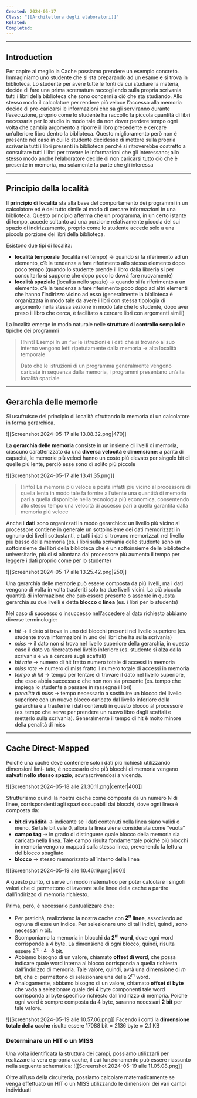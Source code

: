 ```yaml
---
Created: 2024-05-17
Class: "[[Architettura degli elaboratori]]"
Related: 
Completed:
---
```

---
## Introduction
Per capire al meglio la Cache possiamo prendere un esempio concreto. Immaginiamo uno studente che si sta preparando ad un esame e si trova in biblioteca.
Lo studente per avere tutte le fonti da cui studiare la materia, decide di fare una prima scrematura raccogliendo sulla propria scrivania tutti i libri della biblioteca che sono concerni a ciò che sta studiando.
Allo stesso modo il calcolatore per rendere più veloce l’accesso alla memoria decide di pre-caricarsi le informazioni che sa gli serviranno durante l’esecuzione, proprio come lo studente ha raccolto la piccola quantità di libri necessaria per lo studio in modo tale da non dover perdere tempo ogni volta che cambia argomento a riporre il libro precedente e cercare un’ulteriore libro dentro la biblioteca.
Questo miglioramento però non è presente nel caso in cui lo studente decidesse di mettere sulla propria scrivania tutti i libri presenti in biblioteca perché si ritroverebbe costretto a consultare tutti i libri per trovare le informazioni che gli interessano; allo stesso modo anche l’elaboratore decide di non caricarsi tutto ciò che è presente in memoria, ma solamente la parte che gli interessa

---
## Principio della località
Il **principio di località** sta alla base del comportamento dei programmi in un calcolatore ed è del tutto simile al modo di cercare informazioni in una biblioteca. Questo principio afferma che un programma, in un certo istante di tempo, accede soltanto ad una porzione relativamente piccola del sui spazio di indirizzamento, proprio come lo studente accede solo a una piccola porzione dei libri della biblioteca.

Esistono due tipi di località:
- **località temporale** (località nel tempo) → quando si fa riferimento ad  un elemento, c’è la tendenza a fare riferimento allo stesso elemento dopo poco tempo (quando lo studente prende il libro dalla libreria si per consultarlo si suppone che dopo poco lo dovrà fare nuovamente)
- **località spaziale** (località nello spazio) → quando si fa riferimento a un elemento, c’è la tendenza a fare riferimento poco dopo ad altri elementi che hanno l’indirizzo vicino ad esso (generalmente la biblioteca è organizzata in modo tale da avere i libri con stessa tipologia di argomento nella stessa sezione in modo tale che lo studente, dopo aver preso il libro che cerca, è facilitato a cercare libri con argomenti simili)

La località emerge in modo naturale nelle **strutture di controllo semplici** e tipiche dei programmi

>[!hint] Esempi
>In un `for` le istruzioni e i dati che si trovano al suo interno vengono letti ripetutamente dalla memoria → alta località temporale
>
>Dato che le istruzioni di un programma generalmente vengono caricate in sequenza dalla memoria, i programmi presentano un’alta località spaziale

---
## Gerarchia delle memorie
Si usufruisce del principio di località sfruttando la memoria di un calcolatore in forma gerarchica.

![[Screenshot 2024-05-17 alle 13.08.32.png|470]]

La **gerarchia delle memoria** consiste in un insieme di livelli di memoria, ciascuno caratterizzato da una **diversa velocità e dimensione**: a parità di capacità, le memorie più veloci hanno un costo più elevato per singolo bit di quelle più lente, perciò esse sono di solito più piccole

![[Screenshot 2024-05-17 alle 13.41.35.png]]

> [!info]
> La memoria più veloce è posta infatti più vicino al processore di quella lenta in modo tale fa fornire all’utente una quantità di memoria pari a quella disponibile nella tecnologia più economica, consentendo allo stesso tempo una velocità di accesso pari a quella garantita dalla memoria più veloce

Anche i **dati** sono organizzati in modo gerarchico: un livello più vicino al processore contiene in generale un sottoinsieme dei dati memorizzati in ognuno dei livelli sottostanti, e tutti i dati si trovano memorizzati nel livello più basso della memoria (es. i libri sulla scrivania dello studente sono un sottoinsieme dei libri della biblioteca che è un sottoinsieme delle biblioteche universitarie, più ci si allontana dal processore più aumenta il tempo per leggere i dati proprio come per lo studente)

![[Screenshot 2024-05-17 alle 13.25.42.png|250]]

Una gerarchia delle memorie può essere composta da più livelli, ma i dati vengono di volta in volta trasferiti solo tra due livelli vicini.
La più piccola quantità di informazione che può essere presente o assente in questa gerarchia su due livelli è detta **blocco** o **linea** (es. i libri per lo studente)

Nel caso di successo o insuccesso nell’accedere al dato richiesto abbiamo diverse terminologie:
- *hit* → il dato si trova in uno dei blocchi presenti nel livello superiore (es. studente trova informazioni in uno dei libri che ha sulla scrivania)
- *miss* → il dato non si trova nel livello superiore della gerarchia, in questo caso il dato va ricercato nel livello inferiore (es. studente si alza dalla scrivania e va a cercare sugli scaffali)
- *hit rate* → numero di hit fratto numero totale di accessi in memoria
- *miss rate* → numero di miss fratto il numero totale di accessi in memoria
- *tempo di hit* → tempo per tentare di trovare il dato nel livello superiore, che esso abbia successo o che non non sia presente (es. tempo che impiega lo studente a passare in rassegna i libri)
- *penalità di miss* → tempo necessario a sostituire un blocco del livello superiore con un nuovo blocco caricato dal livello inferiore della gerarchia e a trasferire i dati contenuti in questo blocco al processore (es. tempo che serve per prendere un nuovo libro dagli scaffali e metterlo sulla scrivania). Generalmente il tempo di hit è molto minore della penalità di miss

---
## Cache Direct-Mapped
Poiché una cache deve contenere solo i dati più richiesti utilizzando dimensioni limi- tate, è necessario che più blocchi di memoria vengano **salvati nello stesso spazio**, sovrascrivendosi a vicenda.

![[Screenshot 2024-05-18 alle 21.30.11.png|center|400]]

Strutturiamo quindi la nostra cache come composta da un numero N di linee, corrispondenti agli spazi occupabili dai blocchi, dove ogni linea è composta da:
- **bit di validità** → indicante se i dati contenuti nella linea siano validi o meno. Se tale bit vale 0, allora la linea viene considerata come “vuota”
- **campo tag** → in grado di distinguere quale blocco della memoria sia caricato nella linea. Tale campo risulta fondamentale poiché più blocchi in memoria vengono mappati sulla stessa linea, prevenendo la lettura del blocco sbagliato
- **blocco** → stesso memorizzato all’interno della linea

![[Screenshot 2024-05-19 alle 10.46.19.png|600]]

A questo punto, ci serve un modo matematico per poter calcolare i singoli valori che ci permettono di lavorare sulle linee della cache a partire dall’indirizzo di memoria richiesto.

Prima, però, è necessario puntualizzare che:
- Per praticità, realizziamo la nostra cache con $\mathbf{2^n}$ **linee**, associando ad ognuna di esse un indice. Per selezionare uno di tali indici, quindi, sono necessari $n$ bit.
- Scomponiamo la memoria in blocchi da $\mathbf{2^m}$ **word**, dove ogni word corrisponde a 4 byte. La dimensione di ogni blocco, quindi, risulta essere $2^m \cdot 4\cdot8$ bit.
- Abbiamo bisogno di un valore, chiamato **offset di word**, che possa indicare quale word interna al blocco corrisponda a quella richiesta dall’indirizzo di memoria. Tale valore, quindi, avrà una dimensione di $m$ bit, che ci permettono di selezionare una delle $2^m$ word.
- Analogamente, abbiamo bisogno di un valore, chiamato **offset di byte** che vada a selezionare quale dei 4 byte componenti tale word corrisponda al byte specifico richiesto dall’indirizzo di memoria. Poiché ogni word è sempre composta da 4 byte, saranno necessari **2 bit** per tale valore.

![[Screenshot 2024-05-19 alle 10.57.06.png]]
Facendo i conti la **dimensione totale della cache** risulta essere $17088 \text{ bit}=2136\text{ byte}\approx 2.1 \text{ KB}$

### Determinare un HIT o un MISS
Una volta identificata la struttura dei campi, possiamo utilizzarli per realizzare la vera e propria cache, il cui funzionamento può essere riassunto nella seguente schematica:
![[Screenshot 2024-05-19 alle 11.05.08.png]]

Oltre all’uso della circuiteria, possiamo calcolare matematicamente se venga effettuato un HIT o un MISS utilizzando le dimensioni dei vari campi individuati